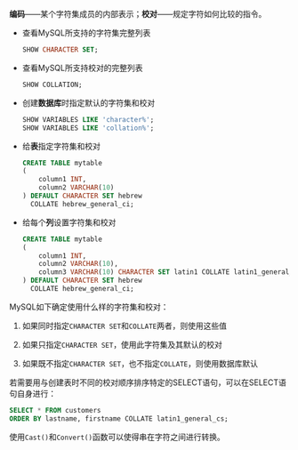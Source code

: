 **编码**——某个字符集成员的内部表示；**校对**——规定字符如何比较的指令。

- 查看MySQL所支持的字符集完整列表

    ```sql
    SHOW CHARACTER SET;
    ```

- 查看MySQL所支持校对的完整列表

    ```SQL
    SHOW COLLATION;
    ```

- 创建**数据库**时指定默认的字符集和校对

    ```SQL
    SHOW VARIABLES LIKE 'character%';
    SHOW VARIABLES LIKE 'collation%';
    ```

- 给**表**指定字符集和校对

    ```sql
    CREATE TABLE mytable
    (
        column1	INT,
        column2 VARCHAR(10)
    ) DEFAULT CHARACTER SET hebrew
      COLLATE hebrew_general_ci;
    ```

- 给每个**列**设置字符集和校对

    ```sql
    CREATE TABLE mytable
    (
        column1	INT,
        column2	VARCHAR(10),
        column3	VARCHAR(10) CHARACTER SET latin1 COLLATE latin1_general_ci
    ) DEFAULT CHARACTER SET hebrew
      COLLATE hebrew_general_ci;
    ```

MySQL如下确定使用什么样的字符集和校对：

1. 如果同时指定`CHARACTER SET`和`COLLATE`两者，则使用这些值

2. 如果只指定`CHARACTER SET`，使用此字符集及其默认的校对

3. 如果既不指定`CHARACTER SET`，也不指定`COLLATE`，则使用数据库默认


若需要用与创建表时不同的校对顺序排序特定的SELECT语句，可以在SELECT语句自身进行：

```sql
SELECT * FROM customers
ORDER BY lastname, firstname COLLATE latin1_general_cs;
```

使用`Cast()`和`Convert()`函数可以使得串在字符之间进行转换。



